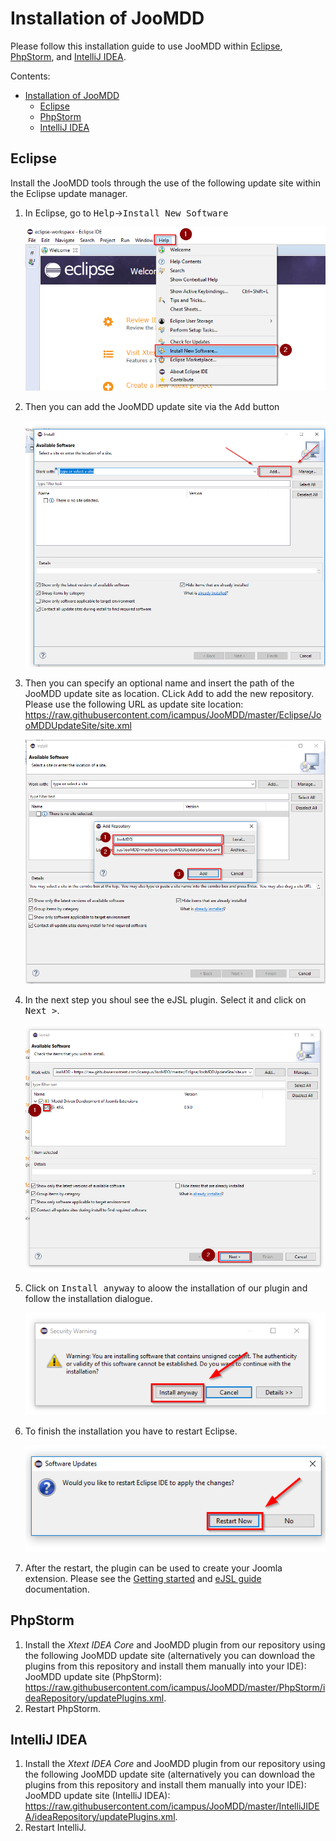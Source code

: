 # Installation of JooMDD #
Please follow this installation guide to use JooMDD within [Eclipse](#eclipse), [PhpStorm](#PhpStorm), and [IntelliJ IDEA](#intellij-idea). 

Contents:
- [Installation of JooMDD](#installation-of-joomdd)
  - [Eclipse](#eclipse)
  - [PhpStorm](#phpstorm)
  - [IntelliJ IDEA](#intellij-idea)

## Eclipse ##
Install the JooMDD tools through the use of the following update site within the Eclipse update manager.

1. In Eclipse, go to <kbd>Help</kbd>-><kbd>Install New Software</kbd>
   
   <img src="img/eclipse_install_joomdd_tools_menu.png" alt="Eclipse install new Software item">

2. Then you can add the JooMDD update site via the <kbd>Add</kbd> button 
   
   <img src="img/eclipse_install_menu.PNG" alt="Eclipse software install menu">

3. Then you can specify an optional name and insert the path of the JooMDD update site as location. CLick <kbd>Add</kbd> to add the new repository.
   Please use the following URL as update site location:
 <https://raw.githubusercontent.com/icampus/JooMDD/master/Eclipse/JooMDDUpdateSite/site.xml>
   
   <img src="img/eclipse_add_repository_url.PNG" alt="Eclipse add repository">

4. In the next step you shoul see the eJSL plugin. Select it and click on <kbd>Next ></kbd>.
   
   <img src="img/eclipse_install_joomdd_software.PNG" alt="Eclipse select MDD of Joomla Extension">

5. Click on <kbd>Install anyway</kbd> to aloow the installation of our plugin and follow the installation dialogue.
   
   <img src="img/eclipse_install_repository_warning.PNG" alt="Eclipse warning while installing JooMDD">

6. To finish the installation you have to restart Eclipse. 

   <img src="img/eclipse_prompt_restart_eclipse.PNG" alt="Eclipse restart after installation">

7. After the restart, the plugin can be used to create your Joomla extension. Please see the [Getting started](GettingStarted.md) and [eJSL guide](eJSLGuide.md) documentation.

## PhpStorm ##
1. Install the *Xtext IDEA Core* and JooMDD plugin from our repository using the following JooMDD update site (alternatively you can download the plugins from this repository and install them manually into your IDE):
JooMDD update site (PhpStorm): <https://raw.githubusercontent.com/icampus/JooMDD/master/PhpStorm/ideaRepository/updatePlugins.xml>.
2. Restart PhpStorm.

## IntelliJ IDEA ##
1. Install the *Xtext IDEA Core* and JooMDD plugin from our repository using the following JooMDD update site (alternatively you can download the plugins from this repository and install them manually into your IDE):
JooMDD update site (IntelliJ IDEA): <https://raw.githubusercontent.com/icampus/JooMDD/master/IntelliJIDEA/ideaRepository/updatePlugins.xml>.
2. Restart IntelliJ.
